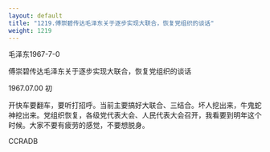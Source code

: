 ```yaml
---
layout: default
title: "1219.傅崇碧传达毛泽东关于逐步实现大联合，恢复党组织的谈话"
weight: 1219
---
```


毛泽东1967-7-0

傅崇碧传达毛泽东关于逐步实现大联合，恢复党组织的谈话

1967.07.00 初

开快车要翻车，要听打招呼。当前主要搞好大联合、三结合。坏人挖出来，牛鬼蛇神挖出来。党组织恢复，各级党代表大会、人民代表大会召开，我看要到明年这个时候。大家不要有疲劳的感觉，不要想脱身。

CCRADB

